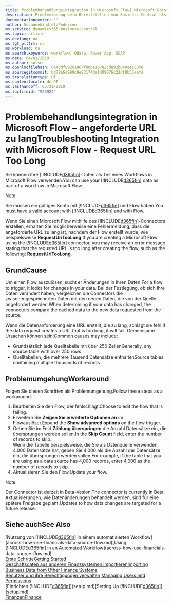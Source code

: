 ```yaml
---
title: Problembehandlungsintegration in Microsoft Flow| Microsoft Docs
description: Problemlösung beim Bereitstellen von Business Central als Datenquelle und eine OData-URL Ihrer Webdienste festlegen, um eine Geschäfts-App mithilfe einem automatisierten Workflow zu erstellen.
documentationcenter: ''
author: SusanneWindfeldPedersen
ms.service: dynamics365-business-central
ms.topic: article
ms.devlang: na
ms.tgt_pltfrm: na
ms.workload: na
ms.search.keywords: workflow, Odata, Power App, SOAP
ms.date: 04/01/2019
ms.author: solsen
ms.openlocfilehash: 8a43df89261867f80ba16782cde92b040ce180c8
ms.sourcegitcommit: bd78a5d990c9e83174da1409076c22df8b35eafd
ms.translationtype: HT
ms.contentlocale: de-DE
ms.lasthandoff: 03/31/2019
ms.locfileid: "925924"
---
```

# <a name="troubleshooting-integration-with-microsoft-flow---request-url-too-long"></a><span data-ttu-id="70573-103">Problembehandlungsintegration in Microsoft Flow – angeforderte URL zu lang</span><span class="sxs-lookup"><span data-stu-id="70573-103">Troubleshooting Integration with Microsoft Flow - Request URL Too Long</span></span>
<span data-ttu-id="70573-104">Sie können Ihre [!INCLUDE[d365fin](includes/d365fin_md.md)]-Daten als Teil eines Workflows in Microsoft Flow verwenden.</span><span class="sxs-lookup"><span data-stu-id="70573-104">You can use your [!INCLUDE[d365fin](includes/d365fin_md.md)] data as part of a workflow in Microsoft Flow.</span></span>  

> [!NOTE]  
>   <span data-ttu-id="70573-105">Sie müssen ein gültiges Konto mit [!INCLUDE[d365fin](includes/d365fin_md.md)] und Flow haben.</span><span class="sxs-lookup"><span data-stu-id="70573-105">You must have a valid account with [!INCLUDE[d365fin](includes/d365fin_md.md)] and with Flow.</span></span>  

<span data-ttu-id="70573-106">Wenn Sie einen Microsoft Flow mithilfe des [!INCLUDE[d365fin](includes/d365fin_md.md)]-Connectors erstellen, erhalten Sie möglicherweise eine Fehlermeldung, dass die angeforderte URL zu lang ist, nachdem der Flow erstellt wurde, wie beispielsweise **RequestUriTooLong**.</span><span class="sxs-lookup"><span data-stu-id="70573-106">If you are creating a Microsoft Flow using the [!INCLUDE[d365fin](includes/d365fin_md.md)] connector, you may receive an error message stating that the requsted URL is too long after creating the flow, such as the following: **RequestUriTooLong**.</span></span>

## <a name="cause"></a><span data-ttu-id="70573-107">Grund</span><span class="sxs-lookup"><span data-stu-id="70573-107">Cause</span></span>
<span data-ttu-id="70573-108">Um einen Flow auszulösen, sucht er Änderungen in Ihren Daten.</span><span class="sxs-lookup"><span data-stu-id="70573-108">For a flow to trigger, it looks for changes in your data.</span></span> <span data-ttu-id="70573-109">Bei der Festlegung, ob sich Ihre Daten verändert haben, vergleichen die Connectors die zwischengespeicherten Daten mit den neuen Daten, die von der Quelle angefordert werden.</span><span class="sxs-lookup"><span data-stu-id="70573-109">When determining if your data has changed, the connectors compare the cached data to the new data requested from the source.</span></span>  

<span data-ttu-id="70573-110">Wenn die Datenanforderung eine URL erstellt, die zu lang, schlägt sie fehl.</span><span class="sxs-lookup"><span data-stu-id="70573-110">If the data request creates a URL that is too long, it will fail.</span></span> <span data-ttu-id="70573-111">Gemeinsame Ursachen können sein:</span><span class="sxs-lookup"><span data-stu-id="70573-111">Common causes may include:</span></span>
- <span data-ttu-id="70573-112">Grundsätzlich jede Quelltabelle mit über 250 Zeilen</span><span class="sxs-lookup"><span data-stu-id="70573-112">Generally, any source table with over 250 rows</span></span>
- <span data-ttu-id="70573-113">Quelltabellen, die mehrere Tausend Datensätze enthalten</span><span class="sxs-lookup"><span data-stu-id="70573-113">Source tables containing multiple thousands of records</span></span>

## <a name="workaround"></a><span data-ttu-id="70573-114">Problemumgehung</span><span class="sxs-lookup"><span data-stu-id="70573-114">Workaround</span></span>
<span data-ttu-id="70573-115">Folgen Sie diesen Schritten als Problemumgehung.</span><span class="sxs-lookup"><span data-stu-id="70573-115">Follow these steps as a workaround.</span></span>
1. <span data-ttu-id="70573-116">Bearbeiten Sie den Flow, der fehlschlägt.</span><span class="sxs-lookup"><span data-stu-id="70573-116">Choose to edit the flow that is failing.</span></span>
2. <span data-ttu-id="70573-117">Erweitern Sie **Zeigen Sie erweiterte Optionen an** im Flowauslöser.</span><span class="sxs-lookup"><span data-stu-id="70573-117">Expand the **Show advanced options** on the flow trigger.</span></span>
3. <span data-ttu-id="70573-118">Geben Sie im Feld **Zählung überspringen** die Anzahl Datensätze ein, die übersprungen werden sollen.</span><span class="sxs-lookup"><span data-stu-id="70573-118">In the **Skip Count** field, enter the number of records to skip.</span></span>  
<span data-ttu-id="70573-119">Wenn die Tabelle beispielsweise, die Sie als Datenquelle verwenden, 4.000 Datensätze hat, geben Sie 4.000 als die Anzahl der Datensätze ein, die übersprungen werden sollen.</span><span class="sxs-lookup"><span data-stu-id="70573-119">For example, if the table that you are using as a data source has 4,000 records, enter 4,000 as the number of records to skip.</span></span>
4. <span data-ttu-id="70573-120">Aktualisieren Sie den Flow.</span><span class="sxs-lookup"><span data-stu-id="70573-120">Update your flow.</span></span>

> [!NOTE]  
> <span data-ttu-id="70573-121">Der Connector ist derzeit in Beta-Vesion.</span><span class="sxs-lookup"><span data-stu-id="70573-121">The connector is currently in Beta.</span></span> <span data-ttu-id="70573-122">Aktualisierungen, wie Datenänderungen behandelt werden, sind für eine spätere Freigabe geplant.</span><span class="sxs-lookup"><span data-stu-id="70573-122">Updates to how data changes are targeted for a future release.</span></span>


## <a name="see-also"></a><span data-ttu-id="70573-123">Siehe auch</span><span class="sxs-lookup"><span data-stu-id="70573-123">See Also</span></span>
<span data-ttu-id="70573-124">[Nutzung von [!INCLUDE[d365fin](includes/d365fin_md.md)] in einem automatisierten Workflow](across-how-use-financials-data-source-flow.md)</span><span class="sxs-lookup"><span data-stu-id="70573-124">[Using [!INCLUDE[d365fin](includes/d365fin_md.md)] in an Automated Workflow](across-how-use-financials-data-source-flow.md)</span></span>  
[<span data-ttu-id="70573-125">Erste Schritte</span><span class="sxs-lookup"><span data-stu-id="70573-125">Getting Started</span></span>](product-get-started.md)  
[<span data-ttu-id="70573-126">Geschäftsdaten aus anderen Finanzsystemen importieren</span><span class="sxs-lookup"><span data-stu-id="70573-126">Importing Business Data from Other Finance Systems</span></span>](across-import-data-configuration-packages.md)  
<span data-ttu-id="70573-127">[Benutzer und ihre Berechtigungen verwalten](ui-how-users-permissions.md)  </span><span class="sxs-lookup"><span data-stu-id="70573-127">[Managing Users and Permissions](ui-how-users-permissions.md)  </span></span>  
<span data-ttu-id="70573-128">[Einrichten [!INCLUDE[d365fin](includes/d365fin_md.md)]](setup.md)</span><span class="sxs-lookup"><span data-stu-id="70573-128">[Setting Up [!INCLUDE[d365fin](includes/d365fin_md.md)]](setup.md)</span></span>  
[<span data-ttu-id="70573-129">Finanzen</span><span class="sxs-lookup"><span data-stu-id="70573-129">Finance</span></span>](finance.md)  
